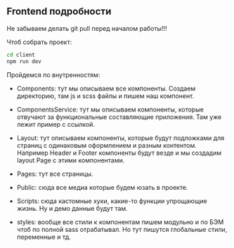 ## Frontend подробности

Не забываем делать git pull перед началом работы!!!

Чтоб собрать проект:

```bash
cd client
npm run dev
```

Пройдемся по внутренностям:

* Components: тут мы описываем все компоненты. Создаем директорию, там js и scss файлы и пишем наш компонент.

* ComponentsService: тут мы описываем компоненты, которые отвучают за функциональные составляющие приложения. Там уже лежит пример c ссылкой.

* Layout: тут описываем компоненты, которые будут подложками для страниц с одинаковым оформлением и разным контентом. Например Header и Footer компоненты будут везде и мы создадим layout Page с этими компонентами.

* Pages: тут все страницы.

* Public: сюда все медиа которые будем юзать в проекте.

* Scripts: сюда кастомные хуки, какие-то функции упрощающие жизнь. Ну и демо данные будут там.

* styles: вообще все стили к компонентам пишем модульно и по БЭМ чтоб по полной sass отрабатывал. Но тут пишутся глобальные стили, переменные и тд.